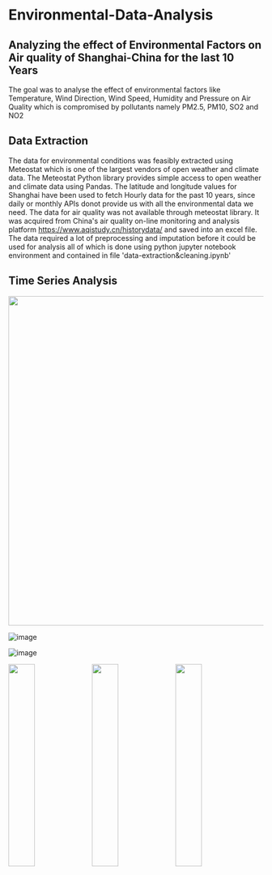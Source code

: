 # Environmental-Data-Analysis
## Analyzing the effect of Environmental Factors on Air quality of Shanghai-China for the last 10 Years
The goal was to analyse the effect of environmental factors like Temperature, Wind Direction, Wind Speed, Humidity and Pressure on Air Quality which is compromised by pollutants namely PM2.5, PM10, SO2 and NO2
## Data Extraction
The data for environmental conditions was feasibly extracted using Meteostat which is one of the largest vendors of open weather and climate data. The Meteostat Python library provides simple access to open weather and climate data using Pandas. The latitude and longitude values for Shanghai have been used to fetch Hourly data for the past 10 years, since daily or monthly APIs donot provide us with all the environmental data we need. 
The data for air quality was not available through meteostat library. It was acquired from China's air quality on-line monitoring and analysis platform https://www.aqistudy.cn/historydata/ and saved into an excel file. The data required a lot of preprocessing and imputation before it could be used for analysis all of which is done using python jupyter notebook environment and contained in file 'data-extraction&cleaning.ipynb'

## Time Series Analysis

<img src="https://github.com/user-attachments/assets/88fde50e-76dd-4133-bfff-595b1298947e" heigth="650" width="650">

![image](https://github.com/user-attachments/assets/8b6697ea-756e-4df7-a2e4-f16b570f5536)

![image](https://github.com/user-attachments/assets/d37dff3f-a832-43e2-ba54-f572dc8400fd)

<p float="left">
  <img src="https://github.com/user-attachments/assets/88fde50e-76dd-4133-bfff-595b1298947e" width="32%" />
  <img src="https://github.com/user-attachments/assets/8b6697ea-756e-4df7-a2e4-f16b570f5536" width="32%" /> 
  <img src="https://github.com/user-attachments/assets/d37dff3f-a832-43e2-ba54-f572dc8400fd" width="32%" />
</p>



 



